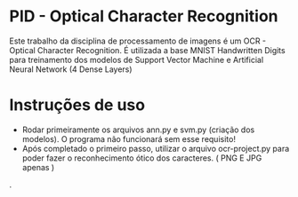 # PID - Optical Character Recognition

Este trabalho da disciplina de processamento de imagens é um OCR - Optical Character Recognition.
É utilizada a base MNIST Handwritten Digits para treinamento dos modelos de Support Vector Machine e Artificial Neural Network (4 Dense Layers)

# Instruções de uso
* Rodar primeiramente os arquivos ann.py e svm.py (criação dos modelos). O programa não funcionará sem esse requisito!
* Após completado o primeiro passo, utilizar o arquivo ocr-project.py para poder fazer o reconhecimento ótico dos caracteres. ( PNG E JPG apenas )

.
